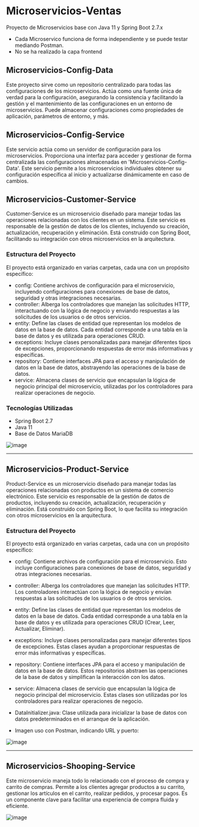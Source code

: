 # Microservicios-Ventas
Proyecto de Microservicios base con Java 11 y Spring Boot 2.7.x
* Cada Microservico funciona de forma independiente y se puede testar mediando Postman.
* No se ha realizado la capa frontend

## Microservicios-Config-Data
Este proyecto sirve como un repositorio centralizado para todas las configuraciones de los microservicios. Actúa como una fuente única de verdad para la configuración, asegurando la consistencia y facilitando la gestión y el mantenimiento de las configuraciones en un entorno de microservicios. Puede almacenar configuraciones como propiedades de aplicación, parámetros de entorno, y más.

## Microservicios-Config-Service
Este servicio actúa como un servidor de configuración para los microservicios. Proporciona una interfaz para acceder y gestionar de forma centralizada las configuraciones almacenadas en 'Microservicios-Config-Data'. Este servicio permite a los microservicios individuales obtener su configuración específica al inicio y actualizarse dinámicamente en caso de cambios.

## Microservicios-Customer-Service
Customer-Service es un microservicio diseñado para manejar todas las operaciones relacionadas con los clientes en un sistema. Este servicio es responsable de la gestión de datos de los clientes, incluyendo su creación, actualización, recuperación y eliminación. Está construido con Spring Boot, facilitando su integración con otros microservicios en la arquitectura.

### Estructura del Proyecto
El proyecto está organizado en varias carpetas, cada una con un propósito específico:

* config: Contiene archivos de configuración para el microservicio, incluyendo configuraciones para conexiones de base de datos, seguridad y otras integraciones necesarias.
* controller: Alberga los controladores que manejan las solicitudes HTTP, interactuando con la lógica de negocio y enviando respuestas a las solicitudes de los usuarios o de otros servicios.
* entity: Define las clases de entidad que representan los modelos de datos en la base de datos. Cada entidad corresponde a una tabla en la base de datos y es utilizada para operaciones CRUD.
* exceptions: Incluye clases personalizadas para manejar diferentes tipos de excepciones, proporcionando respuestas de error más informativas y específicas.
* repository: Contiene interfaces JPA para el acceso y manipulación de datos en la base de datos, abstrayendo las operaciones de la base de datos.
* service: Almacena clases de servicio que encapsulan la lógica de negocio principal del microservicio, utilizadas por los controladores para realizar operaciones de negocio.

### Tecnologías Utilizadas
- Spring Boot 2.7
- Java 11
- Base de Datos MariaDB

![image](https://github.com/canaritel/Microservicios-Ventas/assets/57302177/409ed7b9-109f-4809-95b5-87bac09293f9)

---

## Microservicios-Product-Service
Product-Service es un microservicio diseñado para manejar todas las operaciones relacionadas con productos en un sistema de comercio electrónico. Este servicio es responsable de la gestión de datos de productos, incluyendo su creación, actualización, recuperación y eliminación. Está construido con Spring Boot, lo que facilita su integración con otros microservicios en la arquitectura.

### Estructura del Proyecto
El proyecto está organizado en varias carpetas, cada una con un propósito específico:

* config: Contiene archivos de configuración para el microservicio. Esto incluye configuraciones para conexiones de base de datos, seguridad y otras integraciones necesarias.

* controller: Alberga los controladores que manejan las solicitudes HTTP. Los controladores interactúan con la lógica de negocio y envían respuestas a las solicitudes de los usuarios o de otros servicios.

* entity: Define las clases de entidad que representan los modelos de datos en la base de datos. Cada entidad corresponde a una tabla en la base de datos y es utilizada para operaciones CRUD (Crear, Leer, Actualizar, Eliminar).

* exceptions: Incluye clases personalizadas para manejar diferentes tipos de excepciones. Estas clases ayudan a proporcionar respuestas de error más informativas y específicas.

* repository: Contiene interfaces JPA para el acceso y manipulación de datos en la base de datos. Estos repositorios abstraen las operaciones de la base de datos y simplifican la interacción con los datos.

* service: Almacena clases de servicio que encapsulan la lógica de negocio principal del microservicio. Estas clases son utilizadas por los controladores para realizar operaciones de negocio.

* DataInitializer.java: Clase utilizada para inicializar la base de datos con datos predeterminados en el arranque de la aplicación.

* Imagen uso con Postman, indicando URL y puerto:

![image](https://github.com/canaritel/Microservicios-Ventas/assets/57302177/971c4e39-a58c-44b4-83d7-0928c8cd29a5)

---

## Microservicios-Shooping-Service
Este microservicio maneja todo lo relacionado con el proceso de compra y carrito de compras. Permite a los clientes agregar productos a su carrito, gestionar los artículos en el carrito, realizar pedidos, y procesar pagos. Es un componente clave para facilitar una experiencia de compra fluida y eficiente.

![image](https://github.com/canaritel/Microservicios-Ventas/assets/57302177/5ff9bc2f-8a6a-4284-8b31-e32686cb8415)

